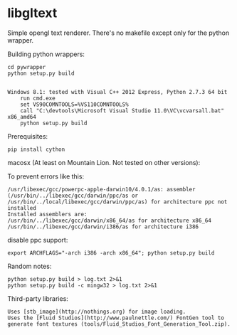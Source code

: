 libgltext
=========

Simple opengl text renderer.
There's no makefile except only for the python wrapper.


Building python wrappers:

    cd pywrapper
    python setup.py build


    Windows 8.1: tested with Visual C++ 2012 Express, Python 2.7.3 64 bit
        run cmd.exe
        set VS90COMNTOOLS=%VS110COMNTOOLS%
        call "C:\devtools\Microsoft Visual Studio 11.0\VC\vcvarsall.bat" x86_amd64
        python setup.py build


Prerequisites:

    pip install cython


macosx (At least on Mountain Lion. Not tested on other versions):

  To prevent errors like this:

    /usr/libexec/gcc/powerpc-apple-darwin10/4.0.1/as: assembler (/usr/bin/../libexec/gcc/darwin/ppc/as or /usr/bin/../local/libexec/gcc/darwin/ppc/as) for architecture ppc not installed
    Installed assemblers are:
    /usr/bin/../libexec/gcc/darwin/x86_64/as for architecture x86_64
    /usr/bin/../libexec/gcc/darwin/i386/as for architecture i386

  disable ppc support:

    export ARCHFLAGS="-arch i386 -arch x86_64"; python setup.py build


Random notes:

    python setup.py build > log.txt 2>&1
    python setup.py build -c mingw32 > log.txt 2>&1


Third-party libraries:

    Uses [stb_image](http://nothings.org) for image loading.
    Uses the [Fluid Studios](http://www.paulnettle.com/) FontGen tool to generate font textures (tools/Fluid_Studios_Font_Generation_Tool.zip).
